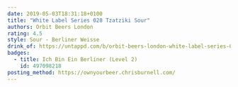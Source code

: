```yaml
---
date: 2019-05-03T18:31:18+0100
title: "White Label Series 028 Tzatziki Sour"
authors: Orbit Beers London
rating: 4.5
style: Sour - Berliner Weisse
drink_of: https://untappd.com/b/orbit-beers-london-white-label-series-028-tzatziki-sour/3175074
badges:
  - title: Ich Bin Ein Berliner (Level 2)
    id: 497098218
posting_method: https://ownyourbeer.chrisburnell.com/
---
```

